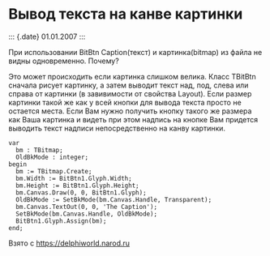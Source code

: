 Вывод текста на канве картинки
==============================

::: {.date}
01.01.2007
:::

При использовании BitBtn Caption(текст) и картинка(bitmap) из файла не
видны одновременно. Почему?

Это может происходить если картинка слишком велика. Класс TBitBtn
сначала рисует картинку, а затем выводит текст над, под, слева или
справа от картинки (в завивимости от свойства Layout). Если размер
картинки такой же как у всей кнопки для вывода текста просто не остается
места. Если Вам нужно получить кнопку такого же размера как Ваша
картинка и видеть при этом надпись на кнопке Вам придется выводить текст
надписи непосредственно на канву картинки.

    var
      bm : TBitmap;
      OldBkMode : integer;
    begin
      bm := TBitmap.Create;
      bm.Width := BitBtn1.Glyph.Width;
      bm.Height := BitBtn1.Glyph.Height;
      bm.Canvas.Draw(0, 0, BitBtn1.Glyph);
      OldBkMode := SetBkMode(bm.Canvas.Handle, Transparent);
      bm.Canvas.TextOut(0, 0, 'The Caption');
      SetBkMode(bm.Canvas.Handle, OldBkMode);
      BitBtn1.Glyph.Assign(bm);
    end; 

Взято с <https://delphiworld.narod.ru>
